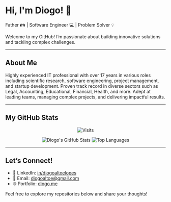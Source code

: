 # Hi, I'm Diogo! 👋

Father 👪 | Software Engineer :computer: | Problem Solver :bulb:

Welcome to my GitHub! I’m passionate about building innovative solutions and tackling complex challenges.

---

## About Me
Highly experienced IT professional with over 17 years in various roles including scientific research, software engineering, project management, and startup development. Proven track record in diverse sectors such as Legal, Accounting, Educational, Financial, Health, and more. Adept at leading teams, managing complex projects, and delivering impactful results.

---

## My GitHub Stats

<p align="center">
  <img src="https://badges.pufler.dev/visits/diogoaltoe/diogoaltoe?style=for-the-badge&color=ffd008&logoColor=white" alt="Visits">
</p>

<p align="center">
  <img src="https://github-readme-stats.vercel.app/api?username=diogoaltoe&show_icons=true&theme=radical&hide_border=true&bg_color=000000&title_color=ffd008&text_color=FFFFFF&icon_color=000000" alt="Diogo's GitHub Stats">
  <img src="https://github-readme-stats.vercel.app/api/top-langs/?username=diogoaltoe&layout=compact&theme=radical&hide_border=true&bg_color=000000&title_color=ffd008&text_color=FFFFFF&icon_color=000000" alt="Top Languages">
</p>

---

## Let’s Connect!
- :briefcase: LinkedIn: [in/diogoaltoelopes](https://www.linkedin.com/in/diogoaltoelopes/)  
- 📧 Email: [diogoaltoe@gmail.com](mailto:diogoaltoe@gmail.com)  
- 🌐 Portfolio: [diogo.me](https://diogo.me)

Feel free to explore my repositories below and share your thoughts!
